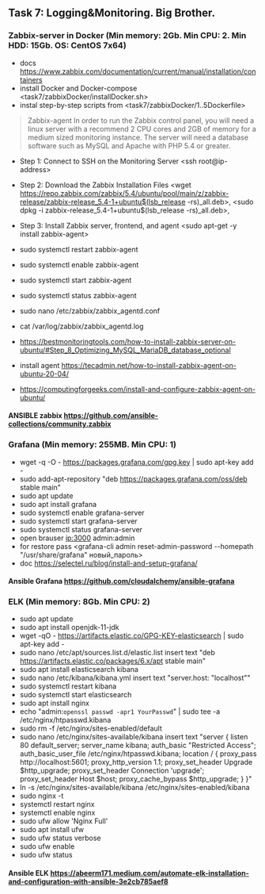 ## Task 7: Logging&Monitoring. Big Brother.
### Zabbix-server in Docker (Min memory: 2Gb. Min CPU: 2. Min HDD: 15Gb. OS: CentOS 7x64)
- docs <https://www.zabbix.com/documentation/current/manual/installation/containers>
- install Docker and Docker-compose <task7/zabbixDocker/installDocker.sh>
- instal step-by-step scripts from <task7/zabbixDocker/1..5Dockerfile>

> Zabbix-agent
In order to run the Zabbix control panel, you will need a linux server with a recommend 2 CPU cores and 2GB of memory for a medium sized monitoring instance. The server will need a database software such as MySQL and Apache with PHP 5.4 or greater. 
- Step 1: Connect to SSH on the Monitoring Server <ssh root@ip-address>
- Step 2: Download the Zabbix Installation Files <wget https://repo.zabbix.com/zabbix/5.4/ubuntu/pool/main/z/zabbix-release/zabbix-release_5.4-1+ubuntu$(lsb_release -rs)_all.deb>, <sudo dpkg -i zabbix-release_5.4-1+ubuntu$(lsb_release -rs)_all.deb>, <sudo apt-get update>
- Step 3: Install Zabbix server, frontend, and agent <sudo apt-get -y install zabbix-agent>
- sudo systemctl restart zabbix-agent 
- sudo systemctl enable zabbix-agent
- sudo systemctl start zabbix-agent
- sudo systemctl status zabbix-agent
- sudo nano /etc/zabbix/zabbix_agentd.conf
- cat /var/log/zabbix/zabbix_agentd.log

- https://bestmonitoringtools.com/how-to-install-zabbix-server-on-ubuntu/#Step_8_Optimizing_MySQL_MariaDB_database_optional
- install agent https://tecadmin.net/how-to-install-zabbix-agent-on-ubuntu-20-04/
- https://computingforgeeks.com/install-and-configure-zabbix-agent-on-ubuntu/
#### ANSIBLE zabbix <https://github.com/ansible-collections/community.zabbix>

### Grafana (Min memory: 255MB. Min CPU: 1)
- wget -q -O - https://packages.grafana.com/gpg.key | sudo apt-key add -
- sudo add-apt-repository "deb https://packages.grafana.com/oss/deb stable main"
- sudo apt update
- sudo apt install grafana
- sudo systemctl enable grafana-server
- sudo systemctl start grafana-server
- sudo systemctl status grafana-server
- open brauser <ip:3000> admin:admin
- for restore pass <grafana-cli admin reset-admin-password --homepath "/usr/share/grafana" новый_пароль>
- doc <https://selectel.ru/blog/install-and-setup-grafana/>
#### Ansible Grafana <https://github.com/cloudalchemy/ansible-grafana>

### ELK (Min memory: 8Gb. Min CPU: 2)
- sudo apt update
- sudo apt install openjdk-11-jdk
- wget -qO - https://artifacts.elastic.co/GPG-KEY-elasticsearch | sudo apt-key add -
- sudo nano /etc/apt/sources.list.d/elastic.list   insert text "deb https://artifacts.elastic.co/packages/6.x/apt stable main"
- sudo apt install elasticsearch kibana
- sudo nano /etc/kibana/kibana.yml  insert text "server.host: "localhost""
- sudo systemctl restart kibana
- sudo systemctl start elasticsearch
- sudo apt install nginx
- echo "admin:`openssl passwd -apr1 YourPasswd`" | sudo tee -a /etc/nginx/htpasswd.kibana
- sudo rm -f /etc/nginx/sites-enabled/default
- sudo nano /etc/nginx/sites-available/kibana  insert text 
"server {
listen 80 default_server;
server_name kibana;
auth_basic "Restricted Access";
auth_basic_user_file /etc/nginx/htpasswd.kibana;
location / {
proxy_pass http://localhost:5601;
proxy_http_version 1.1;
proxy_set_header Upgrade $http_upgrade;
proxy_set_header Connection 'upgrade';
proxy_set_header Host $host;
proxy_cache_bypass $http_upgrade;
}
}"
- ln -s /etc/nginx/sites-available/kibana /etc/nginx/sites-enabled/kibana
- sudo nginx -t
- systemctl restart nginx
- systemctl enable nginx
- sudo ufw allow 'Nginx Full'
- sudo apt install ufw
- sudo ufw status verbose
- sudo ufw enable
- sudo ufw status
#### Ansible ELK <https://abeerm171.medium.com/automate-elk-installation-and-configuration-with-ansible-3e2cb785aef8>

